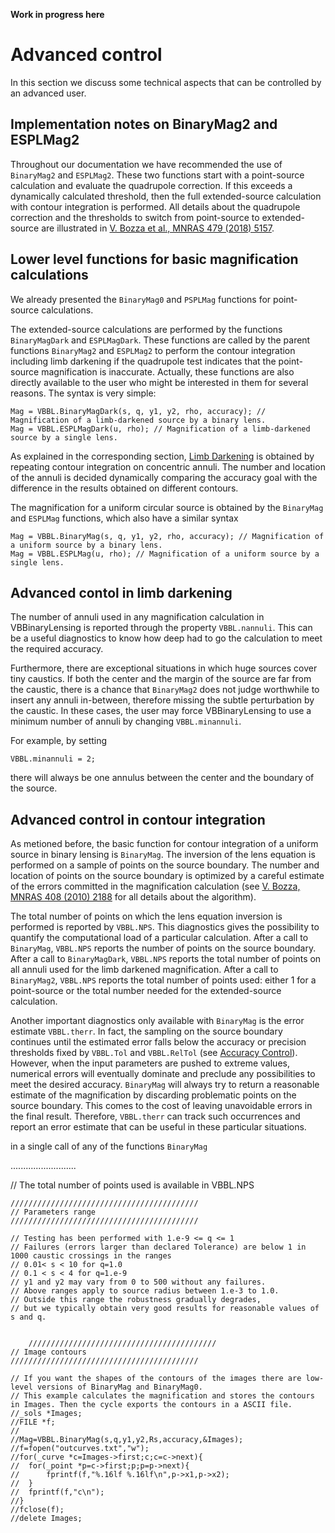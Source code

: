 
**Work in progress here**

# Advanced control

In this section we discuss some technical aspects that can be controlled by an advanced user.

## Implementation notes on BinaryMag2 and ESPLMag2

Throughout our documentation we have recommended the use of `BinaryMag2` and `ESPLMag2`. These two functions start with a point-source calculation and evaluate the quadrupole correction. If this exceeds a dynamically calculated threshold, then the full extended-source calculation with contour integration is performed. All details about the quadrupole correction and the thresholds to switch from point-source to extended-source are illustrated in [V. Bozza et al., MNRAS 479 (2018) 5157](https://ui.adsabs.harvard.edu/abs/2018MNRAS.479.5157B/abstract). 

## Lower level functions for basic magnification calculations

We already presented the `BinaryMag0` and `PSPLMag` functions for point-source calculations. 

The extended-source calculations are performed by the functions `BinaryMagDark` and `ESPLMagDark`. These functions are called by the parent functions `BinaryMag2` and `ESPLMag2` to perform the contour integration including limb darkening if the quadrupole test indicates that the point-source magnification is inaccurate. Actually, these functions are also directly available to the user who might be interested in them for several reasons. The syntax is very simple:

```
Mag = VBBL.BinaryMagDark(s, q, y1, y2, rho, accuracy); // Magnification of a limb-darkened source by a binary lens.
Mag = VBBL.ESPLMagDark(u, rho); // Magnification of a limb-darkened source by a single lens.
```

As explained in the corresponding section, [Limb Darkening](LimbDarkening.md) is obtained by repeating contour integration on concentric annuli. The number and location of the annuli is decided dynamically comparing the accuracy goal with the difference in the results obtained on different contours. 

The magnification for a uniform circular source is obtained by the `BinaryMag` and `ESPLMag` functions, which also have a similar syntax

```
Mag = VBBL.BinaryMag(s, q, y1, y2, rho, accuracy); // Magnification of a uniform source by a binary lens.
Mag = VBBL.ESPLMag(u, rho); // Magnification of a uniform source by a single lens.
```

## Advanced contol in limb darkening

The number of annuli used in any magnification calculation in VBBinaryLensing is reported through the property `VBBL.nannuli`. This can be a useful diagnostics to know how deep had to go the calculation to meet the required accuracy.

Furthermore, there are exceptional situations in which huge sources cover tiny caustics. If both the center and the margin of the source are far from the caustic, there is a chance that `BinaryMag2` does not judge worthwhile to insert any annuli in-between, therefore missing the subtle perturbation by the caustic. In these cases, the user may force VBBinaryLensing to use a minimum number of annuli by changing  `VBBL.minannuli`. 

For example, by setting 

`VBBL.minannuli = 2;`

there will always be one annulus between the center and the boundary of the source.

## Advanced control in contour integration

As metioned before, the basic function for contour integration of a uniform source in binary lensing is `BinaryMag`. The inversion of the lens equation is performed on a sample of points on the source boundary. The number and location of points on the source boundary is optimized by a careful estimate of the errors committed in the magnification calculation (see  [V. Bozza, MNRAS 408 (2010) 2188](https://ui.adsabs.harvard.edu/abs/2010MNRAS.408.2188B/abstract) for all details about the algorithm).

The total number of points on which the lens equation inversion is performed is reported by `VBBL.NPS`. This diagnostics gives the possibility to quantify the computational load of a particular calculation. After a call to `BinaryMag`, `VBBL.NPS` reports the number of points on the source boundary. After a call to `BinaryMagDark`, `VBBL.NPS` reports the total number of points on all annuli used for the limb darkened magnification. After a call to `BinaryMag2`, `VBBL.NPS` reports the total number of points used: either 1 for a point-source or the total number needed for the extended-source calculation.

Another important diagnostics only available with `BinaryMag` is the error estimate `VBBL.therr`. In fact, the sampling on the source boundary continues until the estimated error falls below the accuracy or precision thresholds fixed by `VBBL.Tol` and `VBBL.RelTol` (see [Accuracy Control](AccuracyControl.md)). However, when the input parameters are pushed to extreme values, numerical errors will eventually dominate and preclude any possibilities to meet the desired accuracy. `BinaryMag` will always try to return a reasonable estimate of the magnification by discarding problematic points on the source boundary. This comes to the cost of leaving unavoidable errors in the final result. Therefore, `VBBL.therr` can track such occurrences and report an error estimate that can be useful in these particular situations.



in a single call of any of the functions `BinaryMag`

..........................

// The total number of points used is available in VBBL.NPS


	//////////////////////////////////////////
	// Parameters range
	//////////////////////////////////////////

	// Testing has been performed with 1.e-9 <= q <= 1
	// Failures (errors larger than declared Tolerance) are below 1 in 1000 caustic crossings in the ranges
	// 0.01< s < 10 for q=1.0
	// 0.1 < s < 4 for q=1.e-9
	// y1 and y2 may vary from 0 to 500 without any failures.
	// Above ranges apply to source radius between 1.e-3 to 1.0. 
	// Outside this range the robustness gradually degrades, 
	// but we typically obtain very good results for reasonable values of s and q.
	
	
		//////////////////////////////////////////
	// Image contours
	//////////////////////////////////////////

	// If you want the shapes of the contours of the images there are low-level versions of BinaryMag and BinaryMag0.
	// This example calculates the magnification and stores the contours in Images. Then the cycle exports the contours in a ASCII file.
	//_sols *Images;
	//FILE *f;
	//
	//Mag=VBBL.BinaryMag(s,q,y1,y2,Rs,accuracy,&Images);
	//f=fopen("outcurves.txt","w");
	//for(_curve *c=Images->first;c;c=c->next){
	//	for(_point *p=c->first;p;p=p->next){
	//		fprintf(f,"%.16lf %.16lf\n",p->x1,p->x2);
	//	}
	//	fprintf(f,"c\n");
	//}
	//fclose(f);
	//delete Images;
